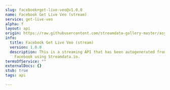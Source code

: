 ```yaml
---
slug: facebook+get-live-veo@v1.0.0
name: Facebook Get Live Veo (stream)
service: get-live-veo
alpha: f
layout: api
origin: https://raw.githubusercontent.com/streamdata-gallery-master/asyncapi/master/_listings/facebook/facebook-get-live-veo-stream-async.md
info:
  title: Facebook Get Live Veo (stream)
  version: 1.0.0
  description: This is a streaming API that has been autogenerated from the
    Facebook using Streamdata.io.
termsOfService: ""
externalDocs: {}
stub: true
tags: api

---
```

